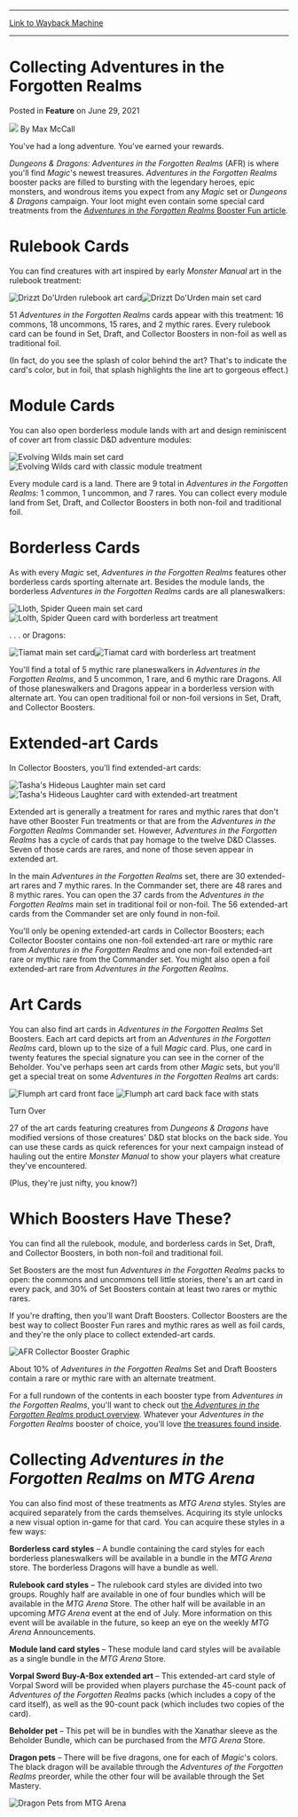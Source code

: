 
---
[Link to Wayback Machine](https://web.archive.org/web/20220419094856/https://magic.wizards.com/en/articles/archive/feature/collecting-adventures-forgotten-realms-2021-06-29)

[_metadata_:author]:- "Max McCall"
[_metadata_:description]:- "Amazing journeys need amazing gear. Here's how to find everything your party needs in Adventures in the Forgotten Realms."
[_metadata_:generator]:- "Drupal 7 (http://drupal.org)"
[_metadata_:publish_date]:- "2021-06-29"
[_metadata_:title]:- "Collecting Adventures in the Forgotten Realms"
[_metadata_:wayback_capture_timestamp]:- "2022-04-19 09:48:56+00:00"
[_metadata_:wayback_raw_url]:- "https://web.archive.org/web/20220419094856id_/https://magic.wizards.com/en/articles/archive/feature/collecting-adventures-forgotten-realms-2021-06-29"
[_metadata_:wayback_url]:- "https://magic.wizards.com/en/articles/archive/feature/collecting-adventures-forgotten-realms-2021-06-29"
---


Collecting Adventures in the Forgotten Realms
=============================================



 Posted in **Feature**
 on June 29, 2021 






![](https://media.magic.wizards.com/styles/auth_small/public/images/person/wizards_author.jpg)
By Max McCall











You've had a long adventure. You've earned your rewards.


*Dungeons & Dragons: Adventures in the Forgotten Realms* (AFR) is where you'll find *Magic*'s newest treasures. *Adventures in the Forgotten Realms* booster packs are filled to bursting with the legendary heroes, epic monsters, and wondrous items you expect from any *Magic* set or *Dungeons & Dragons* campaign. Your loot might even contain some special card treatments from the [*Adventures in the Forgotten Realms* Booster Fun article](https://magic.wizards.com/en/articles/archive/feature/behind-scenes-booster-fun-adventures-forgotten-realms-2021-06-29).


Rulebook Cards
==============


You can find creatures with art inspired by early *Monster Manual* art in the rulebook treatment:


![ Drizzt Do'Urden rulebook art card](https://media.wizards.com/2021/afr/en_bEEL983ifV.png)![Drizzt Do'Urden main set card](https://media.wizards.com/2021/afr/en_EsMIq1FMyL.png)


51 *Adventures in the Forgotten Realms* cards appear with this treatment: 16 commons, 18 uncommons, 15 rares, and 2 mythic rares. Every rulebook card can be found in Set, Draft, and Collector Boosters in non-foil as well as traditional foil.


(In fact, do you see the splash of color behind the art? That's to indicate the card's color, but in foil, that splash highlights the line art to gorgeous effect.)


Module Cards
============


You can also open borderless module lands with art and design reminiscent of cover art from classic D&D adventure modules:


![Evolving Wilds main set card](https://media.wizards.com/2021/afr/en_sXXQmxgLvp.png)![Evolving Wilds card with classic module treatment](https://media.wizards.com/2021/afr/en_gpcKsa8z3V.png)


Every module card is a land. There are 9 total in *Adventures in the Forgotten Realms*: 1 common, 1 uncommon, and 7 rares. You can collect every module land from Set, Draft, and Collector Boosters in both non-foil and traditional foil.


Borderless Cards
================


As with every *Magic* set, *Adventures in the Forgotten Realms* features other borderless cards sporting alternate art. Besides the module lands, the borderless *Adventures in the Forgotten Realms* cards are all planeswalkers:


![Lloth, Spider Queen main set card](https://media.wizards.com/2021/afr/en_4UzXXXwB9r.png)![Lolth, Spider Queen card with borderless art treatment](https://media.wizards.com/2021/afr/en_ipbmC3jG8Q.png)


. . . or Dragons:


![Tiamat main set card](https://media.wizards.com/2021/afr/en_SLfCdN7mw2.png)![Tiamat card with borderless art treatment](https://media.wizards.com/2021/afr/en_rYOv6gakm1.png)


You'll find a total of 5 mythic rare planeswalkers in *Adventures in the Forgotten Realms*, and 5 uncommon, 1 rare, and 6 mythic rare Dragons. All of those planeswalkers and Dragons appear in a borderless version with alternate art. You can open traditional foil or non-foil versions in Set, Draft, and Collector Boosters.


Extended-art Cards
==================


In Collector Boosters, you'll find extended-art cards:


![Tasha's Hideous Laughter main set card](https://media.wizards.com/2021/afr/en_jyGmux2ZYD.png)![Tasha's Hideous Laughter card with extended-art treatment](https://media.wizards.com/2021/afr/en_I4khFNEMU9.png)


Extended art is generally a treatment for rares and mythic rares that don't have other Booster Fun treatments or that are from the *Adventures in the Forgotten Realms* Commander set. However, A*dventures in the Forgotten Realms* has a cycle of cards that pay homage to the twelve D&D Classes. Seven of those cards are rares, and none of those seven appear in extended art.


In the main *Adventures in the Forgotten Realms* set, there are 30 extended-art rares and 7 mythic rares. In the Commander set, there are 48 rares and 8 mythic rares. You can open the 37 cards from the *Adventures in the Forgotten Realms* main set in traditional foil or non-foil. The 56 extended-art cards from the Commander set are only found in non-foil.


You'll only be opening extended-art cards in Collector Boosters; each Collector Booster contains one non-foil extended-art rare or mythic rare from *Adventures in the Forgotten Realms* and one non-foil extended-art rare or mythic rare from the Commander set. You might also open a foil extended-art rare from *Adventures in the Forgotten Realms*.


Art Cards
=========


You can also find art cards in *Adventures in the Forgotten Realms* Set Boosters. Each art card depicts art from an *Adventures in the Forgotten Realms* card, blown up to the size of a full *Magic* card. Plus, one card in twenty features the special signature you can see in the corner of the Beholder. You've perhaps seen art cards from other *Magic* sets, but you'll get a special treat on some *Adventures in the Forgotten Realms* art cards:





![Flumph art card front face](https://media.wizards.com/2021/afr/en_gIPGvWB92U.png "Flumph")
![Flumph art card back face with stats](https://media.wizards.com/2021/afr/en_r2DL8WrT4v.png "Flumph")

Turn Over


27 of the art cards featuring creatures from *Dungeons & Dragons* have modified versions of those creatures' D&D stat blocks on the back side. You can use these cards as quick references for your next campaign instead of hauling out the entire *Monster Manual* to show your players what creature they've encountered.


(Plus, they're just nifty, you know?)


Which Boosters Have These?
==========================


You can find all the rulebook, module, and borderless cards in Set, Draft, and Collector Boosters, in both non-foil and traditional foil.


Set Boosters are the most fun *Adventures in the Forgotten Realms* packs to open: the commons and uncommons tell little stories, there's an art card in every pack, and 30% of Set Boosters contain at least two rares or mythic rares.


If you're drafting, then you'll want Draft Boosters. Collector Boosters are the best way to collect Booster Fun rares and mythic rares as well as foil cards, and they're the only place to collect extended-art cards.


![AFR Collector Booster Graphic](https://media.wizards.com/2021/images/daily/en_jdye237dsh.jpg)


About 10% of *Adventures in the Forgotten Realms* Set and Draft Boosters contain a rare or mythic rare with an alternate treatment.


For a full rundown of the contents in each booster type from *Adventures in the Forgotten Realms*, you'll want to check out [the *Adventures in the Forgotten Realms* product overview](https://magic.wizards.com/en/articles/archive/feature/adventures-forgotten-realms-product-overview-2021-06-29). Whatever your *Adventures in the Forgotten Realms* booster of choice, you'll love [the treasures found inside](https://magic.wizards.com/en/articles/archive/feature/behind-scenes-booster-fun-adventures-forgotten-realms-2021-06-29).


Collecting *Adventures in the Forgotten Realms* on *MTG Arena*
==============================================================


You can also find most of these treatments as *MTG Arena* styles. Styles are acquired separately from the cards themselves. Acquiring its style unlocks a new visual option in-game for that card. You can acquire these styles in a few ways:


**Borderless card styles** *–* A bundle containing the card styles for each borderless planeswalkers will be available in a bundle in the *MTG Arena* store. The borderless Dragons will have a bundle as well.


**Rulebook card styles** – The rulebook card styles are divided into two groups. Roughly half are available in one of four bundles which will be available in the *MTG Arena* Store. The other half will be available in an upcoming *MTG Arena* event at the end of July. More information on this event will be available in the future, so keep an eye on the weekly *MTG Arena* Announcements.


**Module land card styles** – These module land card styles will be available as a single bundle in the *MTG Arena* Store.


**Vorpal Sword Buy-A-Box extended art** – This extended-art card style of Vorpal Sword will be provided when players purchase the 45-count pack of *Adventures of the Forgotten Realms* packs (which includes a copy of the card itself), as well as the 90-count pack (which includes two copies of the card).


**Beholder pet** – This pet will be in bundles with the Xanathar sleeve as the Beholder Bundle, which can be purchased from the *MTG Arena* Store.


**Dragon pets** – There will be five dragons, one for each of *Magic*'s colors. The black dragon will be available through the *Adventures of the Forgotten Realms* preorder, while the other four will be available through the Set Mastery.


![Dragon Pets from MTG Arena](https://media.wizards.com/2021/images/daily/uw23FYnfdy.jpg)







